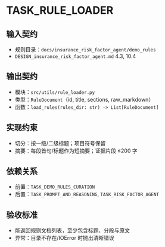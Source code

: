 # TASK_RULE_LOADER

## 输入契约
- 规则目录：`docs/insurance_risk_factor_agent/demo_rules`
- `DESIGN_insurance_risk_factor_agent.md` 4.3, 10.4

## 输出契约
- 模块：`src/utils/rule_loader.py`
- 类型：`RuleDocument`（id, title, sections, raw_markdown）
- 函数：`load_rules(rules_dir: str) -> List[RuleDocument]`

## 实现约束
- 切分：按一级/二级标题；项目符号保留
- 摘要：每段首句/标题作为短摘要；证据片段 ≤200 字

## 依赖关系
- 前置：`TASK_DEMO_RULES_CURATION`
- 后置：`TASK_PROMPT_AND_REASONING`, `TASK_RISK_FACTOR_AGENT`

## 验收标准
- 能返回规则文档列表，至少包含标题、分段与原文
- 异常：目录不存在/IOError 时抛出清晰错误
